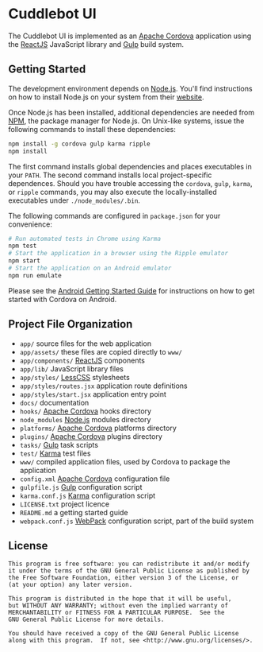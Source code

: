 # Cuddlebot UI

The Cuddlebot UI is implemented as an [Apache Cordova][cordova] application
using the [ReactJS][react] JavaScript library and [Gulp][gulp] build system. 


## Getting Started

The development environment depends on [Node.js][nodejs]. You'll find
instructions on how to install Node.js on your system from their 
[website][nodejs].

Once Node.js has been installed, additional dependencies are needed from
[NPM][npmjs], the package manager for Node.js. On Unix-like systems, issue
the following commands to install these dependencies:

```sh
npm install -g cordova gulp karma ripple
npm install
```

The first command installs global dependencies and places executables in
your `PATH`. The second command installs local project-specific dependences.
Should you have trouble accessing the `cordova`, `gulp`, `karma`, or
`ripple` commands, you may also execute the locally-installed executables
under `./node_modules/.bin`.

The following commands are configured in `package.json` for your
convenience:

```sh
# Run automated tests in Chrome using Karma
npm test
# Start the application in a browser using the Ripple emulator
npm start
# Start the application on an Android emulator
npm run emulate
```

Please see the [Android Getting Started Guide][android_guide] for
instructions on how to get started with Cordova on Android.


## Project File Organization

- `app/` source files for the web application
- `app/assets/` these files are copied directly to `www/`
- `app/components/` [ReactJS][react] components
- `app/lib/` JavaScript library files
- `app/styles/` [LessCSS][lesscss] stylesheets
- `app/styles/routes.jsx` application route definitions
- `app/styles/start.jsx` application entry point
- `docs/` documentation
- `hooks/` [Apache Cordova][cordova] hooks directory
- `node_modules` [Node.js][nodejs] modules directory
- `platforms/` [Apache Cordova][cordova] platforms directory
- `plugins/` [Apache Cordova][cordova] plugins directory
- `tasks/` [Gulp][gulp] task scripts
- `test/` [Karma][karma] test files
- `www/` compiled application files, used by Cordova to package the
  application
- `config.xml` [Apache Cordova][cordova] configuration file
- `gulpfile.js` [Gulp][gulp] configuration script
- `karma.conf.js` [Karma][karma] configuration script
- `LICENSE.txt` project licence
- `README.md` a getting started guide
- `webpack.conf.js` [WebPack][webpack] configuration script, part of the
  build system

## License

    This program is free software: you can redistribute it and/or modify
    it under the terms of the GNU General Public License as published by
    the Free Software Foundation, either version 3 of the License, or
    (at your option) any later version.

    This program is distributed in the hope that it will be useful,
    but WITHOUT ANY WARRANTY; without even the implied warranty of
    MERCHANTABILITY or FITNESS FOR A PARTICULAR PURPOSE.  See the
    GNU General Public License for more details.

    You should have received a copy of the GNU General Public License
    along with this program.  If not, see <http://www.gnu.org/licenses/>.


[cordova]: http://cordova.apache.org
[react]: http://facebook.github.io/react/
[gulp]: http://gulpjs.com
[lesscss]: http://lesscss.org
[karma]: http://karma-runner.github.io/0.12/index.html
[nodejs]: http://nodejs.org
[npmjs]: https://www.npmjs.org
[android_guide]: docs/android.md
[webpack]: http://webpack.github.io
